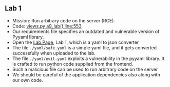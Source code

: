 ## Lab 1

- Mission: Run arbitrary code on the server (RCE).
- Code: [views.py a9_lab() line:553](jetbrains://pycharm/navigate/reference?project=Djangocon%20-%20Pygoat&path=introduction/views.py:553)
- Our requirements file specifies an outdated and vulnerable version of Pyyaml library.
- Open the [Lab Page](http://localhost:8000/a9), Lab 1, which is a yaml to json converter
- The file `./yaml/safe.yaml` is a simple yaml file, and it gets 
converted successfully when uploaded to the lab. 
- The file `./yaml/evil.yaml` exploits a vulnerability in the pyyaml 
library. It is crafted to run python code supplied from the frontend.
- Such a malicious file can be used to run arbitrary code on the server
- We should be careful of the application dependencies also along with our own code.